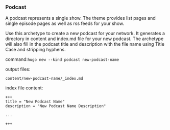 ### Podcast
A podcast represents a single show. The theme provides list pages and single episode pages as well as rss feeds for your show.

Use this archetype to create a new podcast for your network. It generates a directory in content and index.md file for your new podcast. The archetype will also fill in the podcast title and description with the file name using Title Case and stripping hyphens.

command:`hugo new --kind podcast new-podcast-name`

output files: 
```
content/new-podcast-name/_index.md
```

index file content:
```
+++
title = "New Podcast Name"
description = "New Podcast Name Description"

...

+++
```
